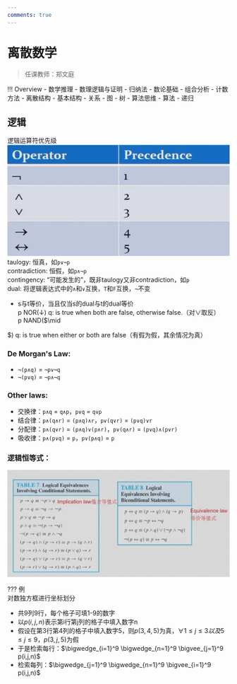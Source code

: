 ```yaml
---
comments: true
---
```


# 离散数学

> 任课教师：郑文庭

!!! Overview
    - 数学推理
      - 数理逻辑与证明
      - 归纳法
    - 数论基础
    - 组合分析
      - 计数方法
    - 离散结构
      - 基本结构
      - 关系
      - 图
      - 树
    - 算法思维
      - 算法
      - 递归  

## 逻辑
逻辑运算符优先级![](../../img/dmop.png)  
taulogy: 恒真，如`p∨¬p`  
contradiction: 恒假，如`p∧¬p`  
contingency: “可能发生的”，既非taulogy又非contradiction，如`p`   
dual: 将逻辑表达式中的`∧`和`∨`互换，`T`和`F`互换，`¬`不变  
  - s与t等价，当且仅当s的dual与t的dual等价    
p NOR($\downarrow$) q: is true when both are false, otherwise false.（对$\vee$取反）  
p NAND($\mid



$) q: is true when either or both are false（有假为假，其余情况为真）

### De Morgan's Law:  
- `¬(p∧q)` = `¬p∨¬q`
- `¬(p∨q)` = `¬p∧¬q`

### Other laws:  
- 交换律：`p∧q` = `q∧p`，`p∨q` = `q∨p`  
- 结合律：`p∧(q∧r)` = `(p∧q)∧r`，`p∨(q∨r)` = `(p∨q)∨r`  
- 分配律：`p∧(q∨r)` = `(p∧q)∨(p∧r)`，`p∨(q∧r)` = `(p∨q)∧(p∨r)`  
- 吸收律：`p∧(p∨q)` = `p`，`p∨(p∧q)` = `p`  

### 逻辑恒等式：
![](../../img/dmlogic.png)

??? 例  
  对数独方框进行坐标划分  
  - 共9列9行，每个格子可填1-9的数字  
  - 以$p(i,j,n)$表示第i行第j列的格子中填入数字n  
  - 假设在第3行第4列的格子中填入数字5，则$p(3,4,5)$为真，$\forall 1 \le j \le 3 以及5\le j\le 9，p(3,j,5)$为假  
  - 于是检索每行：$\bigwedge_{i=1}^9 \bigwedge_{n=1}^9 \bigvee_{j=1}^9 p(i,j,n)$  
  - 检索每列：$\bigwedge_{j=1}^9 \bigwedge_{n=1}^9 \bigvee_{i=1}^9 p(i,j,n)$